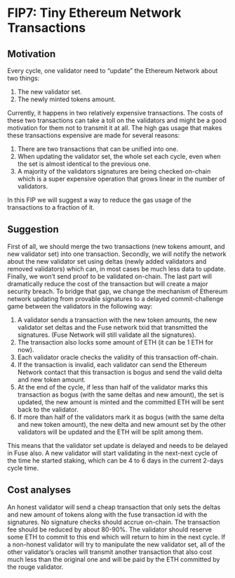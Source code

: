 # FIP7: Tiny Ethereum Network Transactions

## Motivation

Every cycle, one validator need to “update” the Ethereum Network about two things:
1. The new validator set.
2. The newly minted tokens amount.

Currently, it happens in two relatively expensive transactions.
The costs of these two transactions can take a toll on the validators and might be a good motivation for them not to transmit it at all. 
The high gas usage that makes these transactions expensive are made for several reasons:
1. There are two transactions that can be unified into one.
2. When updating the validator set, the whole set each cycle, even when the set is almost identical to the previous one.
3. A majority of the validators signatures are being checked on-chain which is a super expensive operation that grows linear in the number of validators.

In this FIP we will suggest a way to reduce the gas usage of the transactions to a fraction of it.

## Suggestion

First of all, we should merge the two transactions (new tokens amount, and new validator set) into one transaction.
Secondly, we will notify the network about the new validator set using deltas (newly added validators and removed validators) which can, in most cases be much less data to update.
Finally, we won’t send proof to be validated on-chain.
The last part will dramatically reduce the cost of the transaction but will create a major security breach.
To bridge that gap, we change the mechanism of Ethereum network updating from provable signatures to a delayed commit-challenge game between the validators in the following way:
1. A validator sends a transaction with the new token amounts, the new validator set deltas and the Fuse network txid that transmitted the signatures. (Fuse Network will still validate all the signatures).
2. The transaction also locks some amount of ETH (it can be 1 ETH for now).
3. Each validator oracle checks the validity of this transaction off-chain.
4. If the transaction is invalid, each validator can send the Ethereum Network contact that this transaction is bogus and send the valid delta and new token amount.
5. At the end of the cycle, if less than half of the validator marks this transaction as bogus (with the same deltas and new amount), the set is updated, the new amount is minted and the committed ETH will be sent back to the validator.
6. If more than half of the validators mark it as bogus (with the same delta and new token amount), the new delta and new amount set by the other validators will be updated and the ETH will be split among them.

This means that the validator set update is delayed and needs to be delayed in Fuse also. A new validator will start validating in the next-next cycle of the time he started staking, which can be 4 to 6 days in the current 2-days cycle time.

## Cost analyses

An honest validator will send a cheap transaction that only sets the deltas and new amount of tokens along with the fuse transaction id with the signatures. No signature checks should accrue on-chain. The transaction fee should be reduced by about 80-90%.
The validator should reserve some ETH to commit to this end which will return to him in the next cycle.
If a non-honest validator will try to manipulate the new validator set, all of the other validator’s oracles will transmit another transaction that also cost much less than the original one and will be paid by the ETH committed by the rouge validator.
